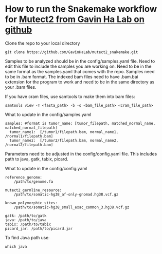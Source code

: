 # How to run the Snakemake workflow for [Mutect2 from Gavin Ha Lab on github](https://github.com/GavinHaLab/mutect2_snakemake/tree/788cb735f5198195e21b392f11034b4506fa39f7)

Clone the repo to your local directory
```
git clone https://github.com/GavinHaLab/mutect2_snakemake.git
```

Samples to be analyzed should be in the config/samples.yaml file. Need to edit this file to include the samples you are working on. Need to be in the same format as the samples.yaml that comes with the repo. Samples need to be in .bam format. The indexed bam files need to have .bam.bai extension for the program to work and need to be in the same directory as your .bam files. 

If you have cram files, use samtools to make them into bam files:
```
samtools view -T <fasta_path> -b -o <bam_file_path> <cram_file_path>
```

What to update in the config/samples.yaml
```
samples: #format is tumor_name: [tumor_filepath, matched_normal_name, matched_normal_filepath]
  tumor_name1:  [/tumor1/filepath.bam, normal_name1, /normal1/filepath.bam]
  tumor_name2:  [/tumor2/filepath.bam, normal_name2, /normal2/filepath.bam]
```

Parameters need to be adjusted in the config/config.yaml file. This includes path to java, gatk, tabix, picard.

What to update in the config/config.yaml
```
reference_genome:
    /path/to/genome.fa
    
mutect2_germline_resource:
    /path/to/somatic-hg38_af-only-gnomad.hg38.vcf.gz
    
known_polymorphic_sites:
    /path/to/somatic-hg38_small_exac_common_3.hg38.vcf.gz

gatk: /path/to/gatk
java: /path/to/java
tabix: /path/to/tabix
picard_jar: /path/to/picard.jar
```

To find Java path use:
```
which java
```
